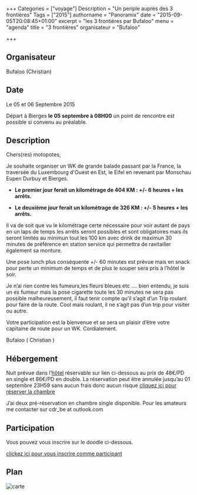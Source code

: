 +++
Categories = ["voyage"]
Description = "Un periple auprès des 3 frontières"
Tags = ["2015"]
authorname = "Panoramix"
date = "2015-09-05T20:08:45+01:00"
excerpt = "les 3 frontières par Bufaloo"
menu = "agenda"
title = "3 frontières"
organisateur = "Bufaloo"

+++

## Organisateur
Bufaloo (Christian)

## Date
Le 05 et 06 Septembre 2015

Départ à Bierges **le 05 septembre à 08H00** un point de rencontre est possible si convenu au préalable.

## Description

Chers(res) motopotes,

Je souhaite organiser un WK de grande balade passant par la France, la traversée du Luxembourg d'Ouest en Est, le Eifel en revenant par Monschau Eupen Durbuy et Bierges.

- **Le premier jour ferait un kilométrage de 404 KM : +/- 6 heures + les arrêts.**


- **Le deuxième jour ferait un kilométrage de 326 KM : +/- 5 heures + les arrêts.**

Il va de soit que vu le kilométrage certe nécessaire pour voir autant de pays en un laps de temps les arrêts seront possibles et sont obligatoires mais ils seront limités au minimun tout les 100 km avec drink de maximun 30 minutes de préférence en station service qui permettra de ravitailler également sa monture.

Une pose lunch plus conséquente +/- 60 minutes est prévue mais en snack pour perte un minimum de temps et de plus le souper sera pris à l’hôtel le soir.

Je n’ai rien contre les fumeurs,les fleurs bleues etc .... bien entendu, je suis un ex fumeur mais la pose cigarette toute les 30 minutes ne sera pas possible malheureusement, il faut tenir compte qu’il s’agit d’un Trip roulant pour faire de la route. Cool mais roulant, il ne s’agit pas d’un trip pour visiter ou autre.

Votre participation est la bienvenue et se sera un plaisir d’être votre capitaine de route pour un WK.
Cordialement.

Bufaloo ( Christian )

## Hébergement
Nuit prévue dans l’[hôtel](http://feuerhart.sinkroon.be/fr#!/home) réservable sur lien ci-dessous au prix de 48€/PD en single et 86€/PD  en double.
La réservation peut être annulée jusqu’au 01 septembre 23H59 sans aucun frais donc aucun risque
[cliquez ici pour réserver la chambre](https://www.booking.com/hotel/de/feuerhart.fr.html?sid=101ebff7f9bcdec8c8161e7b566d8d7c;dcid=5)

J’ai deux pré-réservation en chambre single disponible.
Pour les amateurs me contacter sur cdr_be at outlook.com

## Participation

Vous pouvez vous inscrire sur le doodle ci-dessous.

[clickez ici pour vous inscrire comme participant](http://doodle.com/bsnn6t795ds5285s)

## Plan
![carte](/img/carte_3frontieres.jpg)
